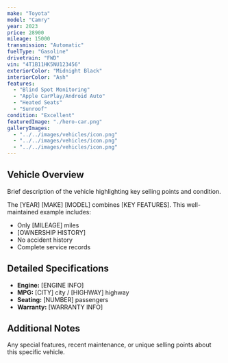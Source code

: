 ```yaml
---
make: "Toyota"
model: "Camry"
year: 2023
price: 28900
mileage: 15000
transmission: "Automatic"
fuelType: "Gasoline"
drivetrain: "FWD"
vin: "4T1B11HK5NU123456"
exteriorColor: "Midnight Black"
interiorColor: "Ash"
features:
  - "Blind Spot Monitoring"
  - "Apple CarPlay/Android Auto"
  - "Heated Seats"
  - "Sunroof"
condition: "Excellent"
featuredImage: "./hero-car.png"
galleryImages:
  - "../../images/vehicles/icon.png"
  - "../../images/vehicles/icon.png"
  - "../../images/vehicles/icon.png"
---
```


## Vehicle Overview

Brief description of the vehicle highlighting key selling points and condition.

The [YEAR] [MAKE] [MODEL] combines [KEY FEATURES]. This well-maintained example includes:

- Only [MILEAGE] miles
- [OWNERSHIP HISTORY]
- No accident history
- Complete service records

## Detailed Specifications

- **Engine:** [ENGINE INFO]
- **MPG:** [CITY] city / [HIGHWAY] highway
- **Seating:** [NUMBER] passengers
- **Warranty:** [WARRANTY INFO]

## Additional Notes

Any special features, recent maintenance, or unique selling points about this specific vehicle.